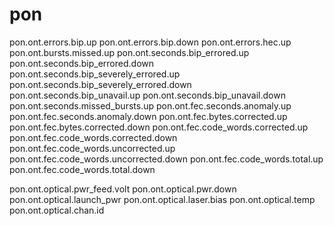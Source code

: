 # pon

pon.ont.errors.bip.up
pon.ont.errors.bip.down
pon.ont.errors.hec.up
pon.ont.bursts.missed.up
pon.ont.seconds.bip_errored.up
pon.ont.seconds.bip_errored.down
pon.ont.seconds.bip_severely_errored.up
pon.ont.seconds.bip_severely_errored.down
pon.ont.seconds.bip_unavail.up
pon.ont.seconds.bip_unavail.down
pon.ont.seconds.missed_bursts.up
pon.ont.fec.seconds.anomaly.up
pon.ont.fec.seconds.anomaly.down
pon.ont.fec.bytes.corrected.up
pon.ont.fec.bytes.corrected.down
pon.ont.fec.code_words.corrected.up
pon.ont.fec.code_words.corrected.down
pon.ont.fec.code_words.uncorrected.up
pon.ont.fec.code_words.uncorrected.down
pon.ont.fec.code_words.total.up
pon.ont.fec.code_words.total.down

pon.ont.optical.pwr_feed.volt
pon.ont.optical.pwr.down
pon.ont.optical.launch_pwr
pon.ont.optical.laser.bias
pon.ont.optical.temp
pon.ont.optical.chan.id
